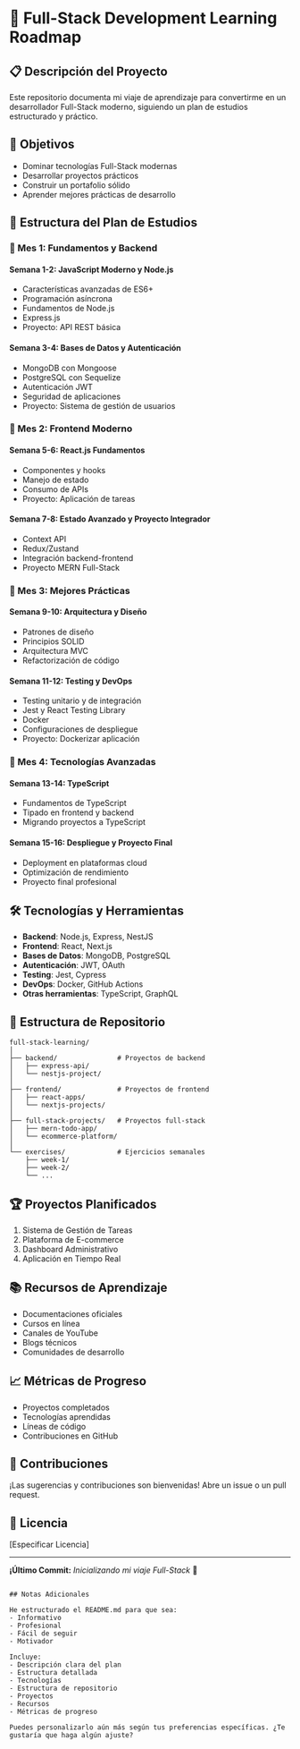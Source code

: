 # 🚀 Full-Stack Development Learning Roadmap

## 📋 Descripción del Proyecto
Este repositorio documenta mi viaje de aprendizaje para convertirme en un desarrollador Full-Stack moderno, siguiendo un plan de estudios estructurado y práctico.

## 🎯 Objetivos
- Dominar tecnologías Full-Stack modernas
- Desarrollar proyectos prácticos
- Construir un portafolio sólido
- Aprender mejores prácticas de desarrollo

## 📅 Estructura del Plan de Estudios

### 🔹 Mes 1: Fundamentos y Backend
#### Semana 1-2: JavaScript Moderno y Node.js
- Características avanzadas de ES6+
- Programación asíncrona
- Fundamentos de Node.js
- Express.js
- Proyecto: API REST básica

#### Semana 3-4: Bases de Datos y Autenticación
- MongoDB con Mongoose
- PostgreSQL con Sequelize
- Autenticación JWT
- Seguridad de aplicaciones
- Proyecto: Sistema de gestión de usuarios

### 🔹 Mes 2: Frontend Moderno
#### Semana 5-6: React.js Fundamentos
- Componentes y hooks
- Manejo de estado
- Consumo de APIs
- Proyecto: Aplicación de tareas

#### Semana 7-8: Estado Avanzado y Proyecto Integrador
- Context API
- Redux/Zustand
- Integración backend-frontend
- Proyecto MERN Full-Stack

### 🔹 Mes 3: Mejores Prácticas
#### Semana 9-10: Arquitectura y Diseño
- Patrones de diseño
- Principios SOLID
- Arquitectura MVC
- Refactorización de código

#### Semana 11-12: Testing y DevOps
- Testing unitario y de integración
- Jest y React Testing Library
- Docker
- Configuraciones de despliegue
- Proyecto: Dockerizar aplicación

### 🔹 Mes 4: Tecnologías Avanzadas
#### Semana 13-14: TypeScript
- Fundamentos de TypeScript
- Tipado en frontend y backend
- Migrando proyectos a TypeScript

#### Semana 15-16: Despliegue y Proyecto Final
- Deployment en plataformas cloud
- Optimización de rendimiento
- Proyecto final profesional

## 🛠 Tecnologías y Herramientas
- **Backend**: Node.js, Express, NestJS
- **Frontend**: React, Next.js
- **Bases de Datos**: MongoDB, PostgreSQL
- **Autenticación**: JWT, OAuth
- **Testing**: Jest, Cypress
- **DevOps**: Docker, GitHub Actions
- **Otras herramientas**: TypeScript, GraphQL

## 📂 Estructura de Repositorio
```
full-stack-learning/
│
├── backend/               # Proyectos de backend
│   ├── express-api/
│   └── nestjs-project/
│
├── frontend/              # Proyectos de frontend
│   ├── react-apps/
│   └── nextjs-projects/
│
├── full-stack-projects/   # Proyectos full-stack
│   ├── mern-todo-app/
│   └── ecommerce-platform/
│
└── exercises/             # Ejercicios semanales
    ├── week-1/
    ├── week-2/
    └── ...
```

## 🏆 Proyectos Planificados
1. Sistema de Gestión de Tareas
2. Plataforma de E-commerce
3. Dashboard Administrativo
4. Aplicación en Tiempo Real

## 📚 Recursos de Aprendizaje
- Documentaciones oficiales
- Cursos en línea
- Canales de YouTube
- Blogs técnicos
- Comunidades de desarrollo

## 📈 Métricas de Progreso
- Proyectos completados
- Tecnologías aprendidas
- Líneas de código
- Contribuciones en GitHub

## 🤝 Contribuciones
¡Las sugerencias y contribuciones son bienvenidas! Abre un issue o un pull request.

## 📜 Licencia
[Especificar Licencia]

---

**¡Último Commit:** *Inicializando mi viaje Full-Stack* 🚀
```

## Notas Adicionales

He estructurado el README.md para que sea:
- Informativo
- Profesional
- Fácil de seguir
- Motivador

Incluye:
- Descripción clara del plan
- Estructura detallada
- Tecnologías
- Estructura de repositorio
- Proyectos
- Recursos
- Métricas de progreso

Puedes personalizarlo aún más según tus preferencias específicas. ¿Te gustaría que haga algún ajuste?